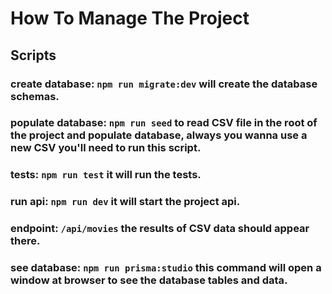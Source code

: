 # How To Manage The Project

## Scripts

### create database: `npm run migrate:dev` will create the database schemas.

### populate database: `npm run seed` to read CSV file in the root of the project and populate database, always you wanna use a new CSV you'll need to run this script.

### tests: `npm run test` it will run the tests.

### run api: `npm run dev` it will start the project api.

### endpoint: `/api/movies` the results of CSV data should appear there.

### see database: `npm run prisma:studio` this command will open a window at browser to see the database tables and data.


